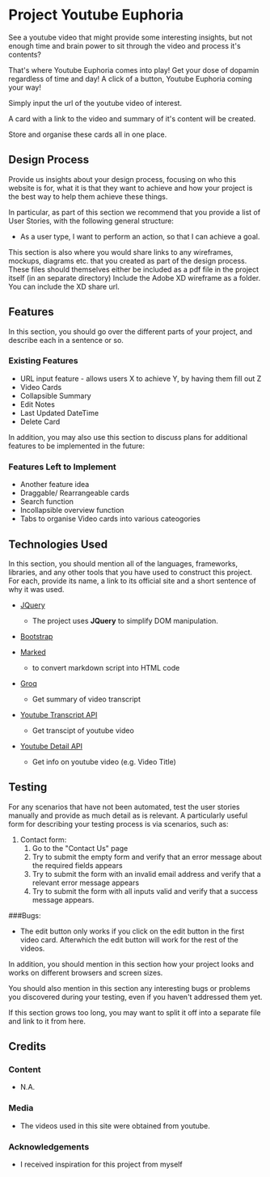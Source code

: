 # Project Youtube Euphoria

See a youtube video that might provide some interesting insights, but not enough time and brain power to sit through the video and process it's contents? 

That's where Youtube Euphoria comes into play! Get your dose of dopamin regardless of time and day! A click of a button, Youtube Euphoria coming your way!

Simply input the url of the youtube video  of interest.

A card with a link to the video and summary of it's content will be created.

Store and organise these cards all in one place.


## Design Process

Provide us insights about your design process, focusing on who this website is for, what it is that they want to achieve and how your project is the best way to help them achieve these things.

In particular, as part of this section we recommend that you provide a list of User Stories, with the following general structure:

-   As a user type, I want to perform an action, so that I can achieve a goal.

This section is also where you would share links to any wireframes, mockups, diagrams etc. that you created as part of the design process.
These files should themselves either be included as a pdf file in the project itself (in an separate directory)
Include the Adobe XD wireframe as a folder. You can include the XD share url.

## Features

In this section, you should go over the different parts of your project, and describe each in a sentence or so.

### Existing Features

-   URL input feature - allows users X to achieve Y, by having them fill out Z
-   Video Cards
-   Collapsible Summary
- Edit Notes
- Last Updated DateTime
- Delete Card

In addition, you may also use this section to discuss plans for additional features to be implemented in the future:

### Features Left to Implement

-   Another feature idea
- Draggable/ Rearrangeable cards
- Search function
- Incollapsible overview function
- Tabs to organise Video cards into various cateogories



## Technologies Used

In this section, you should mention all of the languages, frameworks, libraries, and any other tools that you have used to construct this project. For each, provide its name, a link to its official site and a short sentence of why it was used.

-   [JQuery](https://jquery.com)
    -   The project uses **JQuery** to simplify DOM manipulation.

- [Bootstrap]()

- [Marked]()
    - to convert markdown script into HTML code


- [Groq]()
    - Get summary of video transcript
- [Youtube Transcript API]()
    - Get transcipt of youtube video
- [Youtube Detail API]()
    - Get info on youtube video (e.g. Video Title)


## Testing

For any scenarios that have not been automated, test the user stories manually and provide as much detail as is relevant. A particularly useful form for describing your testing process is via scenarios, such as:

1. Contact form:
    1. Go to the "Contact Us" page
    2. Try to submit the empty form and verify that an error message about the required fields appears
    3. Try to submit the form with an invalid email address and verify that a relevant error message appears
    4. Try to submit the form with all inputs valid and verify that a success message appears.


###Bugs:
- The edit button only works if you click on the edit button in the first video card. Afterwhich the edit button will work for the rest of the videos.

In addition, you should mention in this section how your project looks and works on different browsers and screen sizes.

You should also mention in this section any interesting bugs or problems you discovered during your testing, even if you haven't addressed them yet.

If this section grows too long, you may want to split it off into a separate file and link to it from here.

## Credits

### Content

-   N.A.

### Media

-   The videos used in this site were obtained from youtube.

### Acknowledgements

-   I received inspiration for this project from myself
